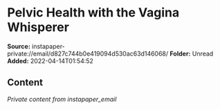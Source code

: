 # Pelvic Health with the Vagina Whisperer

**Source:** instapaper-private://email/d827c744b0e419094d530ac63d146068/
**Folder:** Unread
**Added:** 2022-04-14T01:54:52




## Content
*Private content from instapaper_email*
